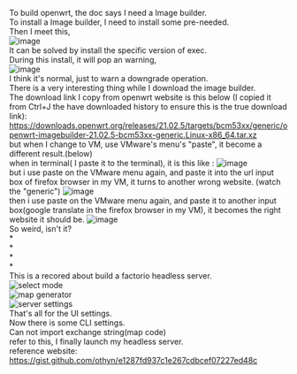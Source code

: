 To build openwrt, the doc says I need a Image builder.  
To install a Image builder, I need to install some pre-needed.  
Then I meet this,  
![image](https://user-images.githubusercontent.com/50364332/206227606-424be2e1-6793-4898-86ce-ca7fffa6f84e.png)  
It can be solved by install the specific version of exec.  
During this install, it will pop an warning,  
![image](https://user-images.githubusercontent.com/50364332/206228268-ab6bce3b-6880-469a-a614-6386c9fba2ba.png)  
I think it's normal, just to warn a downgrade operation.  
There is a very interesting thing while I download the image builder.  
The download link I copy from openwrt website is this below (I copied it from Ctrl+J the have downloaded history to ensure this is the true download link):  
https://downloads.openwrt.org/releases/21.02.5/targets/bcm53xx/generic/openwrt-imagebuilder-21.02.5-bcm53xx-generic.Linux-x86_64.tar.xz  
but when I change to VM, use VMware's menu's "paste", it become a different result.(below)  
when in terminal( I paste it to the terminal), it is this like : ![image](https://user-images.githubusercontent.com/50364332/206233492-d42322b5-8bcd-4c14-8c73-2b2dc1f9e765.png)  
but i use paste on the VMware menu again, and paste it into the url input box of firefox browser in my VM, it turns to another wrong website. (watch the "generic") ![image](https://user-images.githubusercontent.com/50364332/206233944-25c4d1ac-ede8-4201-84f5-41aa24296268.png)  
then i use paste on the VMware menu again, and paste it to another input box(google translate in the firefox browser in my VM), it becomes the right website it should be. ![image](https://user-images.githubusercontent.com/50364332/206234278-e4e45d84-74bf-4634-bb78-762b83fe2f10.png)  
So weird, isn't it?  
*  
*   
*     
*         
This is a recored about build a factorio headless server.  
![select mode](https://user-images.githubusercontent.com/50364332/206478627-0deb86d6-c0be-4b7e-bf61-19f350c8966e.png)  
![map generator](https://user-images.githubusercontent.com/50364332/206478656-3eb8a366-e049-48cf-937f-bece00aac8df.png)  
![server settings](https://user-images.githubusercontent.com/50364332/206478694-53e1c5c0-98d1-430c-b98c-f67f69312688.png)  
That's all for the UI settings.  
Now there is some CLI settings.  
Can not import exchange string(map code)  
refer to this, I finally launch my headless server.  
reference website: https://gist.github.com/othyn/e1287fd937c1e267cdbcef07227ed48c  



